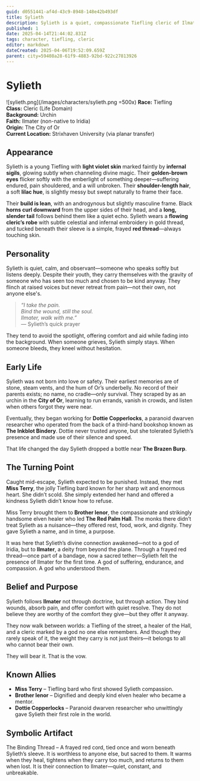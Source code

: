 ```yaml
---
guid: d0551441-af4d-43c9-8948-148e42b493df
title: Sylieth
description: Sylieth is a quiet, compassionate Tiefling cleric of Ilmater who carries the weight of suffering for others, offering healing and comfort from a life of hardship in the underbelly of Or.
published: 1
date: 2025-04-14T21:44:02.831Z
tags: character, tiefling, cleric
editor: markdown
dateCreated: 2025-04-06T19:52:09.659Z
parent: city=59408a28-61f9-4883-92bd-922c27813926
---
```


# Sylieth
![sylieth.png](/images/characters/sylieth.png =500x)
**Race:** Tiefling  
**Class:** Cleric (Life Domain)  
**Background:** Urchin  
**Faith:** Ilmater (non-native to Iridia)  
**Origin:** The City of Or  
**Current Location:** Strixhaven University (via planar transfer)  

## Appearance
Sylieth is a young Tiefling with **light violet skin** marked faintly by **infernal sigils**, glowing subtly when channeling divine magic. Their **golden-brown eyes** flicker softly with the emberlight of something deeper—suffering endured, pain shouldered, and a will unbroken. Their **shoulder-length hair**, a soft **lilac hue**, is slightly messy but swept naturally to frame their face. 

Their **build is lean**, with an androgynous but slightly masculine frame. Black **horns curl downward** from the upper sides of their head, and a **long, slender tail** follows behind them like a quiet echo. Sylieth wears a **flowing cleric’s robe** with subtle celestial and infernal embroidery in gold thread, and tucked beneath their sleeve is a simple, frayed **red thread**—always touching skin.

## Personality
Sylieth is quiet, calm, and observant—someone who speaks softly but listens deeply. Despite their youth, they carry themselves with the gravity of someone who has seen too much and chosen to be kind anyway. They flinch at raised voices but never retreat from pain—not their own, not anyone else's.

> *“I take the pain.  
> Bind the wound, still the soul.  
> Ilmater, walk with me.”*  
> — Sylieth’s quick prayer

They tend to avoid the spotlight, offering comfort and aid while fading into the background. When someone grieves, Sylieth simply stays. When someone bleeds, they kneel without hesitation.

## Early Life
Sylieth was not born into love or safety. Their earliest memories are of stone, steam vents, and the hum of Or’s underbelly. No record of their parents exists; no name, no cradle—only survival. They scraped by as an urchin in the **City of Or**, learning to run errands, vanish in crowds, and listen when others forgot they were near.

Eventually, they began working for **Dottie Copperlocks**, a paranoid dwarven researcher who operated from the back of a third-hand bookshop known as **The Inkblot Bindery**. Dottie never trusted anyone, but she tolerated Sylieth’s presence and made use of their silence and speed.

That life changed the day Sylieth dropped a bottle near **The Brazen Burp**.

## The Turning Point
Caught mid-escape, Sylieth expected to be punished. Instead, they met **Miss Terry**, the jolly Tiefling bard known for her sharp wit and enormous heart. She didn’t scold. She simply extended her hand and offered a kindness Sylieth didn’t know how to refuse.

Miss Terry brought them to **Brother Ienor**, the compassionate and strikingly handsome elven healer who led **The Red Palm Hall**. The monks there didn’t treat Sylieth as a nuisance—they offered rest, food, work, and dignity. They gave Sylieth a name, and in time, a purpose.

It was here that Sylieth’s divine connection awakened—not to a god of Iridia, but to **Ilmater**, a deity from beyond the plane. Through a frayed red thread—once part of a bandage, now a sacred tether—Sylieth felt the presence of Ilmater for the first time. A god of suffering, endurance, and compassion. A god who understood them.

## Belief and Purpose
Sylieth follows **Ilmater** not through doctrine, but through action. They bind wounds, absorb pain, and offer comfort with quiet resolve. They do not believe they are worthy of the comfort they give—but they offer it anyway.

They now walk between worlds: a Tiefling of the street, a healer of the Hall, and a cleric marked by a god no one else remembers. And though they rarely speak of it, the weight they carry is not just theirs—it belongs to all who cannot bear their own.

They will bear it. That is the vow.

## Known Allies
- **Miss Terry** – Tiefling bard who first showed Sylieth compassion.  
- **Brother Ienor** – Dignified and deeply kind elven healer who became a mentor.  
- **Dottie Copperlocks** – Paranoid dwarven researcher who unwittingly gave Sylieth their first role in the world.

## Symbolic Artifact
The Binding Thread – A frayed red cord, tied once and worn beneath Sylieth’s sleeve. It is worthless to anyone else, but sacred to them. It warms when they heal, tightens when they carry too much, and returns to them when lost. It is their connection to Ilmater—quiet, constant, and unbreakable.

